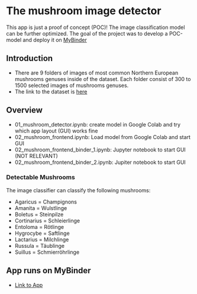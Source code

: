 # The mushroom image detector

This app is just a proof of concept (POC)!
The image classification model can be further optimized. The goal of the project was to develop a POC-model and deploy it on [MyBinder](https://mybinder.org/)

## Introduction
- There are 9 folders of images of most common Northern European mushrooms genuses inside of the dataset. Each folder consist of 300 to 1500 selected images of mushrooms genuses. 
- The link to the dataset is [here](https://www.kaggle.com/maysee/mushrooms-classification-common-genuss-images)

## Overview
- 01_mushroom_detector.ipynb: create model in Google Colab and try which app layout (GUI) works fine
- 02_mushroom_frontend.ipynb: Load model from Google Colab and start GUI
- 02_mushroom_frontend_binder_1.ipynb: Jupyter notebook to start GUI (NOT RELEVANT)
- 02_mushroom_frontend_binder_2.ipynb: Jupiter notebook to start GUI

### Detectable Mushrooms
The image classifier can classify the following mushrooms:
- Agaricus = Champignons
- Amanita = Wulstlinge
- Boletus = Steinpilze
- Cortinarius = Schleierlinge
- Entoloma = Rötlinge
- Hygrocybe = Saftlinge
- Lactarius = Milchlinge
- Russula = Täublinge
- Suillus = Schmierröhrlinge

## App runs on MyBinder
- [Link to App](https://hub.gke2.mybinder.org/user/raminparker-mushroom_detector-5erim21f/notebooks/02_mushroom_frontend_binder_2.ipynb)






